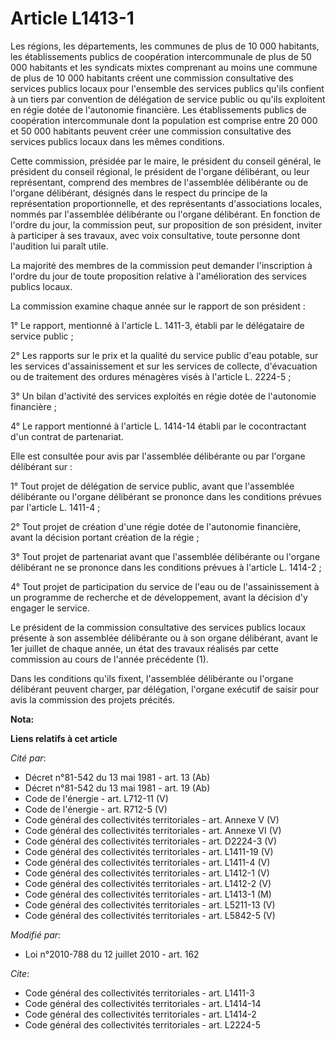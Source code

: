 # Article L1413-1

Les régions, les départements, les communes de plus de 10 000 habitants, les établissements publics de coopération
intercommunale de plus de 50 000 habitants et les syndicats mixtes comprenant au moins une commune de plus de 10 000
habitants créent une commission consultative des services publics locaux pour l'ensemble des services publics qu'ils confient
à un tiers par convention de délégation de service public ou qu'ils exploitent en régie dotée de l'autonomie financière. Les
établissements publics de coopération intercommunale dont la population est comprise entre 20 000 et 50 000 habitants peuvent
créer une commission consultative des services publics locaux dans les mêmes conditions. 

Cette commission, présidée par le maire, le président du conseil général, le président du conseil régional, le président de
l'organe délibérant, ou leur représentant, comprend des membres de l'assemblée délibérante ou de l'organe délibérant,
désignés dans le respect du principe de la représentation proportionnelle, et des représentants d'associations locales,
nommés par l'assemblée délibérante ou l'organe délibérant. En fonction de l'ordre du jour, la commission peut, sur
proposition de son président, inviter à participer à ses travaux, avec voix consultative, toute personne dont l'audition lui
paraît utile. 

La majorité des membres de la commission peut demander l'inscription à l'ordre du jour de toute proposition relative à
l'amélioration des services publics locaux. 

La commission examine chaque année sur le rapport de son président : 

1° Le rapport, mentionné à l'article L. 1411-3, établi par le délégataire de service public ; 

2° Les rapports sur le prix et la qualité du service public d'eau potable, sur les services d'assainissement et sur les
services de collecte, d'évacuation ou de traitement des ordures ménagères visés à l'article L. 2224-5 ; 

3° Un bilan d'activité des services exploités en régie dotée de l'autonomie financière ; 

4° Le rapport mentionné à l'article L. 1414-14 établi par le cocontractant d'un contrat de partenariat. 

Elle est consultée pour avis par l'assemblée délibérante ou par l'organe délibérant sur : 

1° Tout projet de délégation de service public, avant que l'assemblée délibérante ou l'organe délibérant se prononce dans les
conditions prévues par l'article L. 1411-4 ; 

2° Tout projet de création d'une régie dotée de l'autonomie financière, avant la décision portant création de la régie ; 

3° Tout projet de partenariat avant que l'assemblée délibérante ou l'organe délibérant ne se prononce dans les conditions
prévues à l'article L. 1414-2 ;

4°  Tout projet de participation du service de l'eau ou de l'assainissement à  un programme de recherche et de développement,
avant la décision d'y  engager le service.  

Le président de la commission consultative des services publics locaux présente à son assemblée délibérante ou à son organe
délibérant, avant le 1er juillet de chaque année, un état des travaux réalisés par cette commission au cours de l'année
précédente (1). 

Dans les conditions qu'ils fixent, l'assemblée délibérante ou l'organe délibérant peuvent charger, par délégation, l'organe
exécutif de saisir pour avis la commission des projets précités.

**Nota:**



**Liens relatifs à cet article**

_Cité par_:

  - Décret n°81-542 du 13 mai 1981 - art. 13 (Ab)
  - Décret n°81-542 du 13 mai 1981 - art. 19 (Ab)
  - Code de l'énergie - art. L712-11 (V)
  - Code de l'énergie - art. R712-5 (V)
  - Code général des collectivités territoriales - art. Annexe V (V)
  - Code général des collectivités territoriales - art. Annexe VI (V)
  - Code général des collectivités territoriales - art. D2224-3 (V)
  - Code général des collectivités territoriales - art. L1411-19 (V)
  - Code général des collectivités territoriales - art. L1411-4 (V)
  - Code général des collectivités territoriales - art. L1412-1 (V)
  - Code général des collectivités territoriales - art. L1412-2 (V)
  - Code général des collectivités territoriales - art. L1413-1 (M)
  - Code général des collectivités territoriales - art. L5211-13 (V)
  - Code général des collectivités territoriales - art. L5842-5 (V)

_Modifié par_:

  - Loi n°2010-788 du 12 juillet 2010 - art. 162

_Cite_:

  - Code général des collectivités territoriales - art. L1411-3
  - Code général des collectivités territoriales - art. L1414-14
  - Code général des collectivités territoriales - art. L1414-2
  - Code général des collectivités territoriales - art. L2224-5
